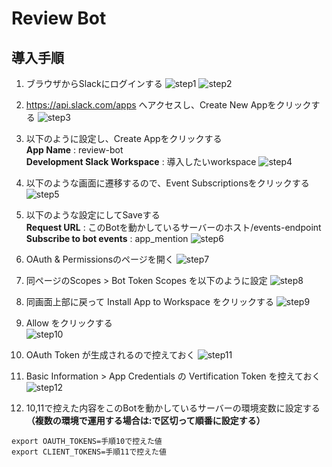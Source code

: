 # Review Bot

## 導入手順

1. ブラウザからSlackにログインする
![step1](https://user-images.githubusercontent.com/16130443/81471740-44e17a80-922e-11ea-9133-5b6c8fce7fb1.png)
![step2](https://user-images.githubusercontent.com/16130443/81471741-46ab3e00-922e-11ea-8d84-5bb661b84058.png)

2. https://api.slack.com/apps
へアクセスし、Create New Appをクリックする
![step3](https://user-images.githubusercontent.com/16130443/81471742-47dc6b00-922e-11ea-8c18-bb6378397272.png)

3. 以下のように設定し、Create Appをクリックする  
**App Name** : review-bot  
**Development Slack Workspace** : 導入したいworkspace
![step4](https://user-images.githubusercontent.com/16130443/81471743-48750180-922e-11ea-913c-b0ddbeb43cc6.png)


4. 以下のような画面に遷移するので、Event Subscriptionsをクリックする
![step5](https://user-images.githubusercontent.com/16130443/81471768-74908280-922e-11ea-8b88-db09d8d5f7e3.png)


5. 以下のような設定にしてSaveする  
**Request URL** : このBotを動かしているサーバーのホスト/events-endpoint  
**Subscribe to bot events** : app_mention
![step6](https://user-images.githubusercontent.com/16130443/81471769-778b7300-922e-11ea-8626-c7d7ad81cdac.png)

6. OAuth & Permissionsのページを開く
![step7](https://user-images.githubusercontent.com/16130443/81471771-78240980-922e-11ea-86fe-8651b48a4b9a.png)



7. 同ページのScopes > Bot Token Scopes
を以下のように設定
![step8](https://user-images.githubusercontent.com/16130443/81471773-78bca000-922e-11ea-9429-381844f4f92b.png)


8. 同画面上部に戻って Install App to Workspace をクリックする
![step9](https://user-images.githubusercontent.com/16130443/81471797-b4576a00-922e-11ea-8bbd-e0fc43d3fb71.png)


9. Allow をクリックする  
![step10](https://user-images.githubusercontent.com/16130443/81471799-b7525a80-922e-11ea-8306-82bff06f545c.png)

10. OAuth Token が生成されるので控えておく
![step11](https://user-images.githubusercontent.com/16130443/81471801-b7eaf100-922e-11ea-9e91-530193543dd4.png)

11. Basic Information > App Credentials の Vertification Token を控えておく
![step12](https://user-images.githubusercontent.com/16130443/81471803-b91c1e00-922e-11ea-8a7e-56d8a6f4eb12.png)

12. 10,11で控えた内容をこのBotを動かしているサーバーの環境変数に設定する **（複数の環境で運用する場合は:で区切って順番に設定する）**

```
export OAUTH_TOKENS=手順10で控えた値
export CLIENT_TOKENS=手順11で控えた値
```
